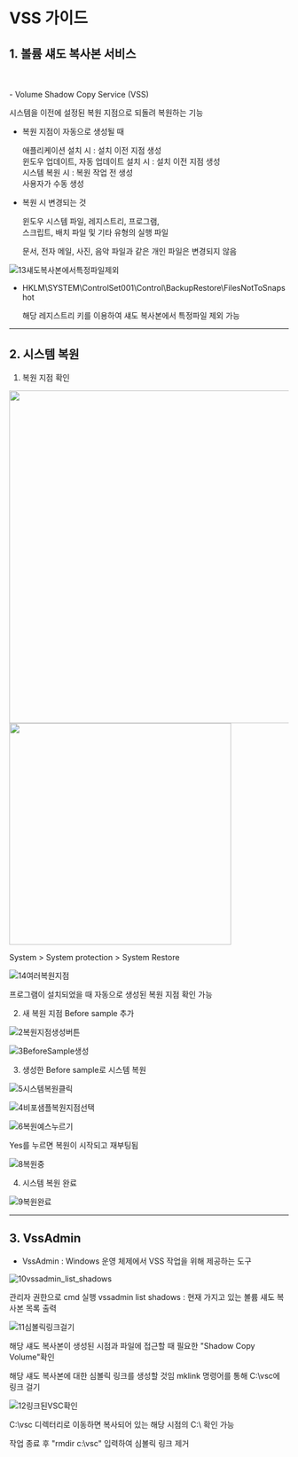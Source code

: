 # VSS 가이드

## 1. 볼륨 섀도 복사본 서비스
<br/>
<br/>
-  Volume Shadow Copy Service (VSS)   
    
   시스템을 이전에 설정된 복원 지점으로 되돌려 복원하는 기능   
   
        
-  복원 지점이 자동으로 생성될 때   
   
   애플리케이션 설치 시 : 설치 이전 지점 생성   
   윈도우 업데이트, 자동 업데이트 설치 시 : 설치 이전 지점 생성    
   시스템 복원 시 : 복원 작업 전 생성   
   사용자가 수동 생성   
   
   
-  복원 시 변경되는 것   
   
   윈도우 시스템 파일, 레지스트리, 프로그램,   
   스크립트, 배치 파일 및 기타 유형의 실행 파일   
   
   문서, 전자 메일, 사진, 음악 파일과 같은 개인 파일은 변경되지 않음   
   
   
![13섀도복사본에서특정파일제외](https://user-images.githubusercontent.com/42834364/99343630-9cddf580-28d1-11eb-9554-6b99a4d69e55.png)

-  HKLM\SYSTEM\ControlSet001\Control\BackupRestore\FilesNotToSnapshot   
   
   해당 레지스트리 키를 이용하여 섀도 복사본에서 특정파일 제외 가능   
   
   
 -------------------------
 
## 2. 시스템 복원
  
  1) 복원 지점 확인
  
  <div>
  <img width="600" src="https://user-images.githubusercontent.com/42834364/99343605-964f7e00-28d1-11eb-8bf1-336eb174dc79.png">
  <img width="400" src="https://user-images.githubusercontent.com/42834364/99343615-98b1d800-28d1-11eb-9e09-cc8280981828.png">
  </div>

   System > System protection > System Restore   
  
  ![14여러복원지점](https://user-images.githubusercontent.com/42834364/99343634-9cddf580-28d1-11eb-963f-0b9e04726582.JPG)
  
   프로그램이 설치되었을 때 자동으로 생성된 복원 지점 확인 가능
 
 
 2) 새 복원 지점 Before sample 추가
 
 ![2복원지점생성버튼](https://user-images.githubusercontent.com/42834364/99343609-9780ab00-28d1-11eb-91dc-37c42bbc7ba2.png)
 
 ![3BeforeSample생성](https://user-images.githubusercontent.com/42834364/99343612-98194180-28d1-11eb-8ed6-9a0aada23d36.png)


 3) 생성한 Before sample로 시스템 복원
 
 ![5시스템복원클릭](https://user-images.githubusercontent.com/42834364/99343615-98b1d800-28d1-11eb-9e09-cc8280981828.png)
 
 ![4비포샘플복원지점선택](https://user-images.githubusercontent.com/42834364/99343614-98194180-28d1-11eb-9247-18858e343adc.png)
 
 ![6복원예스누르기](https://user-images.githubusercontent.com/42834364/99343616-994a6e80-28d1-11eb-8b87-bf5fca7b5728.png)
 
   Yes를 누르면 복원이 시작되고 재부팅됨

 ![8복원중](https://user-images.githubusercontent.com/42834364/99343619-99e30500-28d1-11eb-8bf7-56cb86bcfda4.png)


 4) 시스템 복원 완료
 
 ![9복원완료](https://user-images.githubusercontent.com/42834364/99343622-9b143200-28d1-11eb-89b7-e18a70237630.png)


---------------------------------------

## 3. VssAdmin

-  VssAdmin : Windows 운영 체제에서 VSS 작업을 위해 제공하는 도구

 ![10vssadmin_list_shadows](https://user-images.githubusercontent.com/42834364/99343625-9bacc880-28d1-11eb-9898-50608aec966a.png)

   관리자 권한으로 cmd 실행
   vssadmin list shadows : 현재 가지고 있는 볼륨 섀도 복사본 목록 출력
  
 ![11심볼릭링크걸기](https://user-images.githubusercontent.com/42834364/99343626-9bacc880-28d1-11eb-8d10-156cd0752d27.png)
 
   해당 섀도 복사본이 생성된 시점과 파일에 접근할 때 필요한 "Shadow Copy Volume"확인   

   해당 섀도 복사본에 대한 심볼릭 링크를 생성할 것임
   mklink 명령어를 통해 C:\vsc에 링크 걸기
  
 ![12링크된VSC확인](https://user-images.githubusercontent.com/42834364/99343627-9c455f00-28d1-11eb-8ec3-b608fd1a238e.png)
  
   C:\vsc 디렉터리로 이동하면 복사되어 있는 해당 시점의 C:\ 확인 가능

   작업 종료 후 "rmdir c:\vsc" 입력하여 심볼릭 링크 제거

